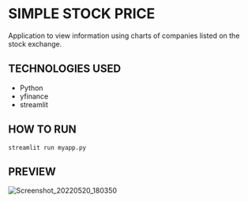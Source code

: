 # SIMPLE STOCK PRICE

Application to view information using charts of companies listed on the stock exchange.

## TECHNOLOGIES USED

* Python
* yfinance
* streamlit

## HOW TO RUN

```
streamlit run myapp.py
```

## PREVIEW

![Screenshot_20220520_180350](https://user-images.githubusercontent.com/58515198/169610519-7f765217-fca1-4d8c-bd11-962746ffc80a.png)

